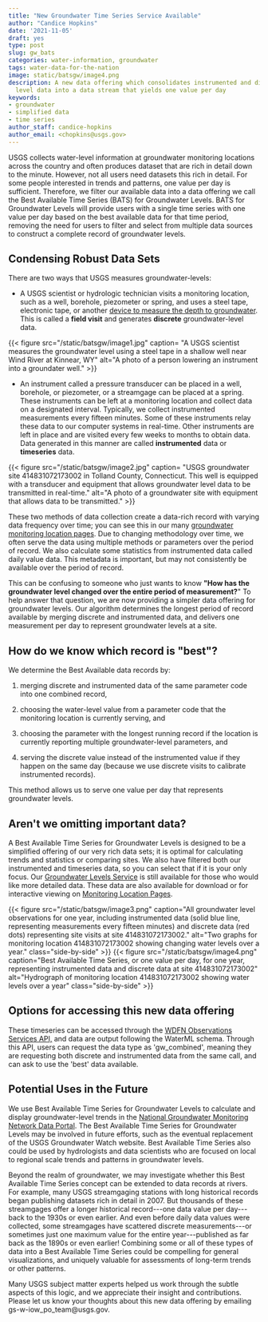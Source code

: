 ```yaml
---
title: "New Groundwater Time Series Service Available"
author: "Candice Hopkins"
date: '2021-11-05'
draft: yes
type: post
slug: gw_bats
categories: water-information, groundwater
tags: water-data-for-the-nation
image: static/batsgw/image4.png
description: A new data offering which consolidates instrumented and discrete groundwater
  level data into a data stream that yields one value per day
keywords:
- groundwater
- simplified data
- time series
author_staff: candice-hopkins
author_email: <chopkins@usgs.gov>
---
```



USGS collects water-level information at groundwater monitoring
locations across the country and often produces dataset that are rich in
detail down to the minute. However, not all users need datasets this
rich in detail. For some people interested in trends and patterns, one
value per day is sufficient. Therefore, we filter our available data
into a data offering we call the Best Available Time Series (BATS) for
Groundwater Levels. BATS for Groundwater Levels will provide users with
a single time series with one value per day based on the best available
data for that time period, removing the need for users to filter and
select from multiple data sources to construct a complete record of
groundwater levels.

## Condensing Robust Data Sets

There are two ways that USGS measures groundwater-levels:

-   A USGS scientist or hydrologic technician visits a monitoring
    location, such as a well, borehole, piezometer or spring, and uses a
    steel tape, electronic tape, or another [device to measure the depth
    to
    groundwater](https://www.usgs.gov/special-topic/water-science-school/science/how-do-hydrologists-locate-groundwater?qt-science_center_objects=0#qt-science_center_objects).
    This is called a **field visit** and generates **discrete**
    groundwater-level data.

<div>
{{< figure src="/static/batsgw/image1.jpg" caption= "A USGS scientist measures the groundwater level using a steel tape in a shallow well near Wind River at Kinnear, WY" alt="A photo of a person lowering an instrument into a groundater well." >}}
</div>



-   An instrument called a pressure transducer can be placed in a well,
    borehole, or piezometer, or a streamgage can be placed at a spring.
    These instruments can be left at a monitoring location and collect
    data on a designated interval. Typically, we collect instrumented
    measurements every fifteen minutes. Some of these instruments relay
    these data to our computer systems in real-time. Other instruments
    are left in place and are visited every few weeks to months to
    obtain data. Data generated in this manner are called
    **instrumented** data or **timeseries** data.

<div>
{{< figure src="/static/batsgw/image2.jpg" caption= "USGS groundwater site 414831072173002 in Tolland County, Connecticut. This well is equipped with a transducer and equipment that allows groundwater level data to be transmitted in real-time." alt="A photo of a groundwater site with equipment that allows data to be transmitted." >}}
</div>



These two methods of data collection create a data-rich record with
varying data frequency over time; you can see this in our many
[groundwater monitoring location
pages](https://waterdata.usgs.gov/blog/groundwater-field-visits-monitoring-location-pages/).
Due to changing methodology over time, we often serve the data using
multiple methods or parameters over the period of record. We also
calculate some statistics from instrumented data called daily value
data. This metadata is important, but may not consistently be available
over the period of record.

This can be confusing to someone who just wants to know **"How has the
groundwater level changed over the entire period of measurement?**" To
help answer that question, we are now providing a simpler data offering
for groundwater levels. Our algorithm determines the longest period of
record available by merging discrete and instrumented data, and delivers
one measurement per day to represent groundwater levels at a site.

## 

## How do we know which record is "best"?

We determine the Best Available data records by:

1.  merging discrete and instrumented data of the same parameter code
    into one combined record,

2.  choosing the water-level value from a parameter code that the
    monitoring location is currently serving, and

3.  choosing the parameter with the longest running record if the
    location is currently reporting multiple groundwater-level
    parameters, and

4.  serving the discrete value instead of the instrumented value if they
    happen on the same day (because we use discrete visits to calibrate
    instrumented records).

This method allows us to serve one value per day that represents
groundwater levels.

## 

## Aren't we omitting important data?

A Best Available Time Series for Groundwater Levels is designed to be a
simplified offering of our very rich data sets; it is optimal for
calculating trends and statistics or comparing sites. We also have
filtered both our instrumented and timeseries data, so you can select
that if it is your only focus. Our [Groundwater Levels
Service](https://waterservices.usgs.gov/rest/GW-Levels-Test-Tool.html)
is still available for those who would like more detailed data. These
data are also available for download or for interactive viewing on
[Monitoring Location
Pages](https://waterdata.usgs.gov/blog/how-to-use-nextgen-pages/).

<div class="grid-row">

{{< figure src="/static/batsgw/image3.png" caption="All groundwater level observations for one year, including instrumented data (solid blue line, representing measurements every fifteen minutes) and discrete data (red dots) representing site visits at site 414831072173002." alt="Two graphs for monitoring location 414831072173002 showing changing water levels over a year." class="side-by-side" >}}
{{< figure src="/static/batsgw/image4.png" caption="Best Available Time Series, or one value per day, for one year, representing instrumented data and discrete data at site 414831072173002" alt="Hydrograph of monitoring location 414831072173002 showing water levels over a year" class="side-by-side" >}}

</div>

## Options for accessing this new data offering

These timeseries can be accessed through the [WDFN Observations Services
API,](https://labs.waterdata.usgs.gov/api/observations/swagger-ui/index.html?url=/api/observations/v3/api-docs#/Observations%20Data%20Sets/getTimeSeries)
and data are output following the WaterML schema. Through this API,
users can request the data type as 'gw_combined', meaning they are
requesting both discrete and instrumented data from the same call, and
can ask to use the 'best' data available.

## Potential Uses in the Future

We use Best Available Time Series for Groundwater Levels to calculate
and display groundwater-level trends in the [National Groundwater
Monitoring Network Data Portal](https://cida.usgs.gov/ngwmn/index.jsp).
The Best Available Time Series for Groundwater Levels may be involved in
future efforts, such as the eventual replacement of the USGS Groundwater
Watch website. Best Available Time Series also could be used by
hydrologists and data scientists who are focused on local to regional
scale trends and patterns in groundwater levels.

Beyond the realm of groundwater, we may investigate whether this Best
Available Time Series concept can be extended to data records at rivers.
For example, many USGS streamgaging stations with long historical
records began publishing datasets rich in detail in 2007. But thousands
of these streamgages offer a longer historical record---one data value
per day---back to the 1930s or even earlier. And even before daily data
values were collected, some streamgages have scattered discrete
measurements---or sometimes just one maximum value for the entire
year---published as far back as the 1890s or even earlier! Combining
some or all of these types of data into a Best Available Time Series
could be compelling for general visualizations, and uniquely valuable
for assessments of long-term trends or other patterns.

Many USGS subject matter experts helped us work through the subtle
aspects of this logic, and we appreciate their insight and
contributions. Please let us know your thoughts about this new data
offering by emailing gs-w-iow_po_team\@usgs.gov.
